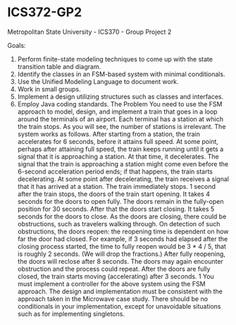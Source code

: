 # ICS372-GP2
Metropolitan State University - ICS370 - Group Project 2

Goals:
1. Perform finite-state modeling techniques to come up with the state transition table and diagram.
2. Identify the classes in an FSM-based system with minimal conditionals.
3. Use the Unified Modeling Language to document work.
4. Work in small groups.
5. Implement a design utilizing structures such as classes and interfaces.
6. Employ Java coding standards.
The Problem
You need to use the FSM approach to model, design, and implement a train that goes in a loop around the terminals of an airport. Each terminal has a station at which the train stops. As you will see, the number of stations is irrelevant. The system works as follows.
After starting from a station, the train accelerates for 6 seconds, before it attains full speed. At some point, perhaps after attaining full speed, the train keeps running until it gets a signal that it is approaching a station. At that time, it decelerates. The signal that the train is approaching a station might come even before the 6-second acceleration period ends; if that happens, the train starts decelerating.
At some point after decelerating, the train receives a signal that it has arrived at a station. The train immediately stops.
1 second after the train stops, the doors of the train start opening. It takes 4 seconds for the doors to open fully. The doors remain in the fully-open position for 30 seconds. After that the doors start closing. It takes 5 seconds for the doors to close.
As the doors are closing, there could be obstructions, such as travelers walking through. On detection of such obstructions, the doors reopen: the reopening time is dependent on how far the door had closed. For example, if 3 seconds had elapsed after the closing process started, the time to fully reopen would be 3 * 4 / 5, that is roughly 2 seconds. (We will drop the fractions.) After fully reopening, the doors will reclose after 8 seconds. The doors may again encounter obstruction and the process could repeat.
After the doors are fully closed, the train starts moving (accelerating) after 3 seconds.
1
You must implement a controller for the above system using the FSM approach. The design and implementation must be consistent with the approach taken in the Microwave case study. There should be no conditionals in your implementation, except for unavoidable situations such as for implementing singletons.
